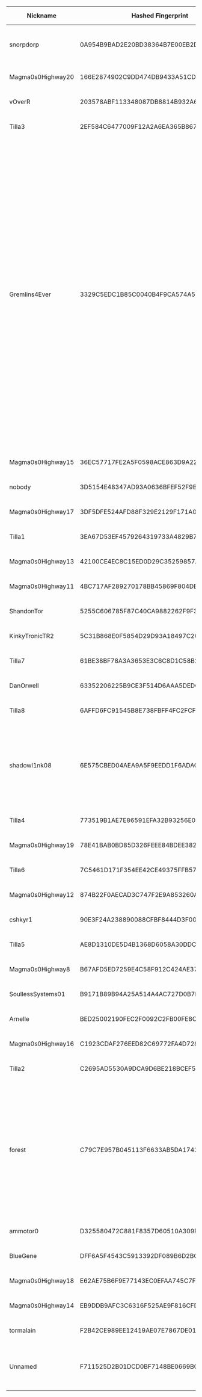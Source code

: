 | Nickname |  Hashed Fingerprint	| Or Addresses | Contact | Running | Flags | Last Seen | First Seen | Last Restarted | Advertised Bandwidth | Platform | Version | Version Status | Recommended Version | Verified hostnames | Exit policy |
|---|---|---|---|---|---|---|---|---|---|---|---|---|---|---|---|
|snorpdorp | 0A954B9BAD2E20BD38364B7E00EB2D21F010C593 | ["209.209.8.3:9001"] | Daniel <tor myfli cc> | true | Running, V2Dir, Valid | 2025-10-05 19:00:00 | 2025-10-05 09:00:00 | 2025-10-05 08:11:40 | 0 | Tor 0.4.9.3-alpha-dev on Linux | 0.4.9.3-alpha-dev | experimental | false | N/A | ["reject *:*"]|
|Magma0s0Highway20 | 166E2874902C9DD474DB9433A51CD91C23B5D6B0 | ["138.199.59.220:32185"] | N/A | true | Running, V2Dir, Valid | 2025-10-05 19:00:00 | 2025-10-05 13:00:00 | 2025-10-05 16:48:16 | 1197056 | Tor 0.4.8.17 on Linux | 0.4.8.17 | recommended | true | N/A | ["reject *:*"]|
|vOverR | 203578ABF113348087DB8814B932A6FE49FD995A | ["204.111.132.56:9001"] | N/A | true | Running, V2Dir, Valid | 2025-10-05 19:00:00 | 2025-10-05 19:00:00 | 2025-10-05 18:07:49 | 0 | Tor 0.4.8.18 on Linux | 0.4.8.18 | recommended | true | N/A | ["reject *:*"]|
|Tilla3 | 2EF584C6477009F12A2A6EA365B867DE94774DBC | ["136.34.50.197:9003"] | your-email@example.com | true | Running, V2Dir, Valid | 2025-10-05 19:00:00 | 2025-10-05 17:00:00 | 2025-10-05 15:39:03 | 0 | Tor 0.4.8.18 on Linux | 0.4.8.18 | recommended | true | N/A | ["reject *:*"]|
|Gremlins4Ever | 3329C5EDC1B85C0040B4F9CA574A57BFB3BFEACD | ["37.221.93.88:9001","[2a0e:97c0:3e3:1bb::3]:9001"] | noc@exitnocap.xyz | true | Exit, Running, V2Dir, Valid | 2025-10-05 19:00:00 | 2025-10-05 09:00:00 | 2025-10-05 11:18:42 | 0 | Tor 0.4.8.18 on Linux | 0.4.8.18 | recommended | true | N/A | ["reject 0.0.0.0/8:*","reject 169.254.0.0/16:*","reject 127.0.0.0/8:*","reject 192.168.0.0/16:*","reject 10.0.0.0/8:*","reject 172.16.0.0/12:*","reject 37.221.93.88:*","accept *:43","accept *:53","accept *:79-81","accept *:88","accept *:194","accept *:389","accept *:443","accept *:531","accept *:543-544","accept *:563","accept *:636","accept *:749","accept *:873","accept *:989-995","accept *:1194","accept *:1723","accept *:2083","accept *:2086-2087","accept *:4321","accept *:5222-5223","accept *:5228","accept *:5900","accept *:5984","accept *:6660-6669","accept *:6679","accept *:6697","accept *:6984","accept *:8008","accept *:8080","accept *:8332-8333","accept *:8443","accept *:8888","accept *:11371","reject *:*"]|
|Magma0s0Highway15 | 36EC57717FE2A5F0598ACE863D9A2239FC582361 | ["138.199.59.212:26115"] | N/A | true | Running, V2Dir, Valid | 2025-10-05 19:00:00 | 2025-10-05 18:00:00 | 2025-10-05 17:00:05 | 0 | Tor 0.4.8.17 on Linux | 0.4.8.17 | recommended | true | N/A | ["reject *:*"]|
|nobody | 3D5154E48347AD93A0636BFEF52F9B02D89C3DEB | ["84.32.188.134:9001"] | N/A | false | Running, V2Dir, Valid | 2025-10-05 18:00:00 | 2025-10-05 14:00:00 | 2025-10-05 18:01:03 | 0 | Tor 0.4.8.16 on Linux | 0.4.8.16 | recommended | true | N/A | ["reject *:*"]|
|Magma0s0Highway17 | 3DF5DFE524AFD88F329E2129F171A09FAD2107FD | ["138.199.59.42:24392"] | N/A | true | Running, V2Dir, Valid | 2025-10-05 19:00:00 | 2025-10-05 18:00:00 | 2025-10-05 16:56:00 | 0 | Tor 0.4.8.17 on Linux | 0.4.8.17 | recommended | true | N/A | ["reject *:*"]|
|Tilla1 | 3EA67D53EF4579264319733A4829B795BD12BA37 | ["136.34.50.197:9001"] | your-email@example.com | true | Running, V2Dir, Valid | 2025-10-05 19:00:00 | 2025-10-05 17:00:00 | 2025-10-05 15:38:49 | 0 | Tor 0.4.8.18 on Linux | 0.4.8.18 | recommended | true | N/A | ["reject *:*"]|
|Magma0s0Highway13 | 42100CE4EC8C15ED0D29C35259857A4E09DBD9F1 | ["138.199.59.49:29545"] | N/A | true | Running, V2Dir, Valid | 2025-10-05 19:00:00 | 2025-10-05 18:00:00 | 2025-10-05 17:02:31 | 0 | Tor 0.4.8.17 on Linux | 0.4.8.17 | recommended | true | N/A | ["reject *:*"]|
|Magma0s0Highway11 | 4BC717AF289270178BB45869F804DBD5E532FBAD | ["138.199.59.55:41354"] | N/A | true | Running, V2Dir, Valid | 2025-10-05 19:00:00 | 2025-10-05 18:00:00 | 2025-10-05 17:04:36 | 0 | Tor 0.4.8.17 on Linux | 0.4.8.17 | recommended | true | N/A | ["reject *:*"]|
|ShandonTor | 5255C606785F87C40CA9882262F9F32A9851AB29 | ["51.187.125.26:9001"] | your@email.address | true | Running, V2Dir, Valid | 2025-10-05 19:00:00 | 2025-10-05 13:00:00 | 2025-10-05 12:25:28 | 0 | Tor 0.4.8.16 on Linux | 0.4.8.16 | recommended | true | ["33bb7d1a.skybroadband.com"] | ["reject *:*"]|
|KinkyTronicTR2 | 5C31B868E0F5854D29D93A18497C2CA92766AB2C | ["194.164.201.234:443","[2a01:239:401:4800::234]:443"] | kinkytronic@proton.me | true | Running, Valid | 2025-10-05 19:00:00 | 2025-10-05 17:00:00 | 2025-10-05 16:39:29 | 0 | Tor 0.4.8.18 on Linux | 0.4.8.18 | recommended | true | ["tr2.kinkytronic.foo"] | ["reject *:*"]|
|Tilla7 | 61BE38BF78A3A3653E3C6C8D1C58B2EEF96A98BF | ["136.34.50.197:9007"] | your-email@example.com | true | Running, V2Dir, Valid | 2025-10-05 19:00:00 | 2025-10-05 17:00:00 | 2025-10-05 15:38:56 | 0 | Tor 0.4.8.18 on Linux | 0.4.8.18 | recommended | true | N/A | ["reject *:*"]|
|DanOrwell | 63352206225B9CE3F514D6AAA5DEDCFE6BD13E37 | ["85.232.198.15:9001"] | not@here.org | true | Running, V2Dir, Valid | 2025-10-05 19:00:00 | 2025-10-05 09:00:00 | 2025-10-05 08:47:15 | 0 | Tor 0.4.8.10 on Linux | 0.4.8.10 | recommended | true | N/A | ["reject *:*"]|
|Tilla8 | 6AFFD6FC91545B8E738FBFF4FC2FCF5D691B518D | ["136.34.50.197:9008"] | your-email@example.com | true | Running, V2Dir, Valid | 2025-10-05 19:00:00 | 2025-10-05 17:00:00 | 2025-10-05 15:38:54 | 0 | Tor 0.4.8.18 on Linux | 0.4.8.18 | recommended | true | N/A | ["reject *:*"]|
|shadowl1nk08 | 6E575CBED04AEA9A5F9EEDD1F6ADACACE2840235 | ["91.219.239.125:8080"] | email:tor[]shadowl1nk.com url:https://shadowl1nk.com proof:uri-rsa abuse:abuse[]shadowl1nk.com offlinemasterkey:y signingkeylifetime:30 sandbox:y confmgmt:ansible dnslocation:local dnsqname:y dnssec:y dnslocalrootzone:y ciissversion:2 trafficacct:unmetered | true | Running, V2Dir, Valid | 2025-10-05 19:00:00 | 2025-10-05 13:00:00 | 2025-10-05 12:28:53 | 3076450 | Tor 0.4.8.18 on Linux | 0.4.8.18 | recommended | true | N/A | ["reject *:*"]|
|Tilla4 | 773519B1AE7E86591EFA32B93256E030F911E98B | ["136.34.50.197:9004"] | your-email@example.com | true | Running, V2Dir, Valid | 2025-10-05 19:00:00 | 2025-10-05 17:00:00 | 2025-10-05 15:38:50 | 0 | Tor 0.4.8.18 on Linux | 0.4.8.18 | recommended | true | N/A | ["reject *:*"]|
|Magma0s0Highway19 | 78E41BAB0BD85D326FEEE84BDEE382AB96979D9E | ["194.32.122.47:22370"] | N/A | true | Running, V2Dir, Valid | 2025-10-05 19:00:00 | 2025-10-05 13:00:00 | 2025-10-05 12:36:56 | 894684 | Tor 0.4.8.17 on Linux | 0.4.8.17 | recommended | true | N/A | ["reject *:*"]|
|Tilla6 | 7C5461D171F354EE42CE49375FFB57B93657AD8F | ["136.34.50.197:9006"] | your-email@example.com | true | Running, V2Dir, Valid | 2025-10-05 19:00:00 | 2025-10-05 17:00:00 | 2025-10-05 15:38:52 | 0 | Tor 0.4.8.18 on Linux | 0.4.8.18 | recommended | true | N/A | ["reject *:*"]|
|Magma0s0Highway12 | 874B22F0AECAD3C747F2E9A853260A52396567F8 | ["138.199.59.244:48977"] | N/A | true | Running, V2Dir, Valid | 2025-10-05 19:00:00 | 2025-10-05 18:00:00 | 2025-10-05 17:03:34 | 0 | Tor 0.4.8.17 on Linux | 0.4.8.17 | recommended | true | N/A | ["reject *:*"]|
|cshkyr1 | 90E3F24A238890088CFBF8444D3F008244854BA3 | ["208.71.100.23:9001"] | myemail@example.com | true | Running, Valid | 2025-10-05 19:00:00 | 2025-10-05 19:00:00 | 2025-10-05 18:05:18 | 25600 | Tor 0.4.8.17 on Linux | 0.4.8.17 | recommended | true | N/A | ["reject *:*"]|
|Tilla5 | AE8D1310DE5D4B1368D6058A30DDC75D4118DAE5 | ["136.34.50.197:9005"] | your-email@example.com | true | Running, V2Dir, Valid | 2025-10-05 19:00:00 | 2025-10-05 17:00:00 | 2025-10-05 15:38:53 | 0 | Tor 0.4.8.18 on Linux | 0.4.8.18 | recommended | true | N/A | ["reject *:*"]|
|Magma0s0Highway8 | B67AFD5ED7259E4C58F912C424AE37D9B402647C | ["138.199.59.241:27888"] | N/A | true | Running, V2Dir, Valid | 2025-10-05 19:00:00 | 2025-10-05 18:00:00 | 2025-10-05 17:07:48 | 0 | Tor 0.4.8.17 on Linux | 0.4.8.17 | recommended | true | N/A | ["reject *:*"]|
|SoullessSystems01 | B9171B89B94A25A514A4AC727D0B7EB6FCD497AA | ["45.76.176.187:9001","[2401:c080:1400:79a5:5400:5ff:fead:b64f]:9001"] | tor-admin@soulless.systems | true | Running, V2Dir, Valid | 2025-10-05 19:00:00 | 2025-10-05 18:00:00 | 2025-10-05 17:23:39 | 0 | Tor 0.4.8.18 on Linux | 0.4.8.18 | recommended | true | N/A | ["reject *:*"]|
|Arnelle | BED25002190FEC2F0092C2FB00FE8C809D5704D1 | ["81.191.243.91:9001"] | N/A | true | Running, V2Dir, Valid | 2025-10-05 19:00:00 | 2025-10-05 12:00:00 | 2025-10-05 12:42:11 | 8027125 | Tor 0.4.8.10 on Linux | 0.4.8.10 | recommended | true | ["c5BF3BF51.dhcp.as2116.net"] | ["reject *:*"]|
|Magma0s0Highway16 | C1923CDAF276EED82C69772FA4D728C01321E2F1 | ["138.199.59.206:41452"] | N/A | true | Running, V2Dir, Valid | 2025-10-05 19:00:00 | 2025-10-05 18:00:00 | 2025-10-05 16:59:04 | 0 | Tor 0.4.8.17 on Linux | 0.4.8.17 | recommended | true | N/A | ["reject *:*"]|
|Tilla2 | C2695AD5530A9DCA9D6BE218BCEF5DAF22C7019A | ["136.34.50.197:9002"] | your-email@example.com | true | Running, V2Dir, Valid | 2025-10-05 19:00:00 | 2025-10-05 17:00:00 | 2025-10-05 15:39:00 | 0 | Tor 0.4.8.18 on Linux | 0.4.8.18 | recommended | true | N/A | ["reject *:*"]|
|forest | C79C7E957B045113F6633AB5DA17433F30E49920 | ["94.156.152.8:443"] | N/A | true | Exit, Running, Valid | 2025-10-05 19:00:00 | 2025-10-05 09:00:00 | 2025-10-05 10:51:00 | 0 | Tor 0.4.8.16 on Linux | 0.4.8.16 | recommended | true | N/A | ["reject 0.0.0.0/8:*","reject 169.254.0.0/16:*","reject 127.0.0.0/8:*","reject 192.168.0.0/16:*","reject 10.0.0.0/8:*","reject 172.16.0.0/12:*","reject 94.156.152.8:*","reject *:25","reject *:119","reject *:135-139","reject *:445","reject *:563","reject *:1214","reject *:4661-4666","reject *:6346-6429","reject *:6699","reject *:6881-6999","accept *:*"]|
|ammotor0 | D325580472C881F8357D60510A309F0AFFCD7DAA | ["98.148.66.23:443"] | 17y50v30@amotu.net | true | Running, V2Dir, Valid | 2025-10-05 19:00:00 | 2025-10-05 02:00:00 | 2025-10-05 13:58:40 | 0 | Tor 0.4.8.18 on Linux | 0.4.8.18 | recommended | true | ["syn-098-148-066-023.res.spectrum.com"] | ["reject *:*"]|
|BlueGene | DFF6A5F4543C5913392DF089B6D2BC81A3C99AE2 | ["93.160.17.86:9025"] | N/A | false | Running, V2Dir, Valid | 2025-10-05 18:00:00 | 2025-10-05 07:00:00 | 2025-10-05 05:30:02 | 0 | Tor 0.4.8.16 on Linux | 0.4.8.16 | recommended | true | ["93-160-17-86-cable.dk.customer.tdc.net"] | ["reject *:*"]|
|Magma0s0Highway18 | E62AE75B6F9E77143EC0EFAA745C7F10DC876346 | ["194.32.122.56:40427"] | N/A | true | Running, V2Dir, Valid | 2025-10-05 19:00:00 | 2025-10-05 13:00:00 | 2025-10-05 12:37:54 | 1154280 | Tor 0.4.8.17 on Linux | 0.4.8.17 | recommended | true | N/A | ["reject *:*"]|
|Magma0s0Highway14 | EB9DDB9AFC3C6316F525AE9F816CFD5FF6EE4764 | ["138.199.59.48:58617"] | N/A | true | Running, V2Dir, Valid | 2025-10-05 19:00:00 | 2025-10-05 18:00:00 | 2025-10-05 17:01:03 | 0 | Tor 0.4.8.17 on Linux | 0.4.8.17 | recommended | true | N/A | ["reject *:*"]|
|tormalain | F2B42CE989EE12419AE07E7867DE013082A421A9 | ["2.4.0.56:9001","[2a01:cb1d:890b:c800:59cc:90d6:2212:1b0]:9001"] | tormalain@orange.fr | true | Running, V2Dir, Valid | 2025-10-05 19:00:00 | 2025-10-05 10:00:00 | 2025-10-05 08:57:41 | 0 | Tor 0.4.8.18 on Linux | 0.4.8.18 | recommended | true | ["lfbn-mon-1-513-56.w2-4.abo.wanadoo.fr"] | ["reject *:*"]|
|Unnamed | F711525D2B01DCD0BF7148BE0669B092D41D24AE | ["176.176.115.155:443"] | #tor at thedarkNet | true | Running, V2Dir, Valid | 2025-10-05 19:00:00 | 2025-10-05 16:00:00 | 2025-10-05 18:16:56 | 0 | Tor 0.4.8.9 on Windows 10 [or later] | 0.4.8.9 | recommended | true | N/A | ["reject *:*"]|
